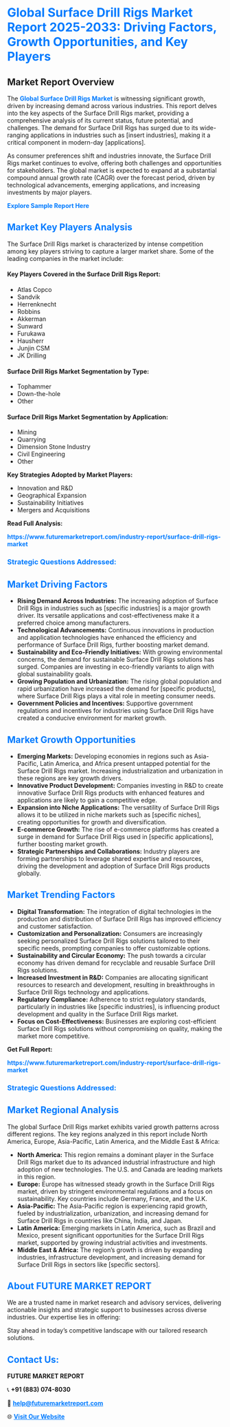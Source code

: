 <h1 style="color: #007BFF;">Global Surface Drill Rigs Market Report 2025-2033: Driving Factors, Growth Opportunities, and Key Players</h1>

<section id="overview">
<h2>Market Report Overview</h2>
<p>The <a href="https://www.futuremarketreport.com/industry-report/surface-drill-rigs-market" style="color: #007BFF; text-decoration: none;"><strong>Global Surface Drill Rigs Market</strong></a> is witnessing significant growth, driven by increasing demand across various industries. This report delves into the key aspects of the Surface Drill Rigs market, providing a comprehensive analysis of its current status, future potential, and challenges. The demand for Surface Drill Rigs has surged due to its wide-ranging applications in industries such as [insert industries], making it a critical component in modern-day [applications].</p>
<p>As consumer preferences shift and industries innovate, the Surface Drill Rigs market continues to evolve, offering both challenges and opportunities for stakeholders. The global market is expected to expand at a substantial compound annual growth rate (CAGR) over the forecast period, driven by technological advancements, emerging applications, and increasing investments by major players.</p>
</section>

<section id="overview">
<p><a href="https://www.futuremarketreport.com/request-sample/reportId=90566" style="color: #007BFF; text-decoration: none;"><strong>Explore Sample Report Here</strong></a></p>
</section>

<section id="key-players">
<h2 style="color: #007BFF;">Market Key Players Analysis</h2>
<p>The Surface Drill Rigs market is characterized by intense competition among key players striving to capture a larger market share. Some of the leading companies in the market include:</p>
<h4>Key Players Covered in the Surface Drill Rigs Report:</h4>
<ul><li>Atlas Copco</li><li>Sandvik</li><li>Herrenknecht</li><li>Robbins</li><li>Akkerman</li><li>Sunward</li><li>Furukawa</li><li>Hausherr</li><li>Junjin CSM</li><li>JK Drilling</li></ul>
<h4>Surface Drill Rigs Market Segmentation by Type:</h4>
<ul><li>Tophammer</li><li>Down-the-hole</li><li>Other</li></ul>

<h4>Surface Drill Rigs Market Segmentation by Application:</h4>
<ul><li>Mining</li><li>Quarrying</li><li>Dimension Stone Industry</li><li>Civil Engineering</li><li>Other</li></ul>
<p><strong>Key Strategies Adopted by Market Players:</strong></p>
<ul>
<li>Innovation and R&D</li>
<li>Geographical Expansion</li>
<li>Sustainability Initiatives</li>
<li>Mergers and Acquisitions</li>
</ul>
</section>

<section>
<p><strong>Read Full Analysis: </strong></p><a href="https://www.futuremarketreport.com/industry-report/surface-drill-rigs-market" style="color: #007BFF; text-decoration: none;"><strong>https://www.futuremarketreport.com/industry-report/surface-drill-rigs-market</strong></a>
<h3 style="color: #007BFF;">Strategic Questions Addressed:</h3>
</section>

<section id="driving-factors">
<h2 style="color: #007BFF;">Market Driving Factors</h2>
<ul>
<li><strong>Rising Demand Across Industries:</strong> The increasing adoption of Surface Drill Rigs in industries such as [specific industries] is a major growth driver. Its versatile applications and cost-effectiveness make it a preferred choice among manufacturers.</li>
<li><strong>Technological Advancements:</strong> Continuous innovations in production and application technologies have enhanced the efficiency and performance of Surface Drill Rigs, further boosting market demand.</li>
<li><strong>Sustainability and Eco-Friendly Initiatives:</strong> With growing environmental concerns, the demand for sustainable Surface Drill Rigs solutions has surged. Companies are investing in eco-friendly variants to align with global sustainability goals.</li>
<li><strong>Growing Population and Urbanization:</strong> The rising global population and rapid urbanization have increased the demand for [specific products], where Surface Drill Rigs plays a vital role in meeting consumer needs.</li>
<li><strong>Government Policies and Incentives:</strong> Supportive government regulations and incentives for industries using Surface Drill Rigs have created a conducive environment for market growth.</li>
</ul>
</section>

<section id="growth-opportunities">
<h2 style="color: #007BFF;">Market Growth Opportunities</h2>
<ul>
<li><strong>Emerging Markets:</strong> Developing economies in regions such as Asia-Pacific, Latin America, and Africa present untapped potential for the Surface Drill Rigs market. Increasing industrialization and urbanization in these regions are key growth drivers.</li>
<li><strong>Innovative Product Development:</strong> Companies investing in R&D to create innovative Surface Drill Rigs products with enhanced features and applications are likely to gain a competitive edge.</li>
<li><strong>Expansion into Niche Applications:</strong> The versatility of Surface Drill Rigs allows it to be utilized in niche markets such as [specific niches], creating opportunities for growth and diversification.</li>
<li><strong>E-commerce Growth:</strong> The rise of e-commerce platforms has created a surge in demand for Surface Drill Rigs used in [specific applications], further boosting market growth.</li>
<li><strong>Strategic Partnerships and Collaborations:</strong> Industry players are forming partnerships to leverage shared expertise and resources, driving the development and adoption of Surface Drill Rigs products globally.</li>
</ul>
</section>

<section id="trending-factors">
<h2 style="color: #007BFF;">Market Trending Factors</h2>
<ul>
<li><strong>Digital Transformation:</strong> The integration of digital technologies in the production and distribution of Surface Drill Rigs has improved efficiency and customer satisfaction.</li>
<li><strong>Customization and Personalization:</strong> Consumers are increasingly seeking personalized Surface Drill Rigs solutions tailored to their specific needs, prompting companies to offer customizable options.</li>
<li><strong>Sustainability and Circular Economy:</strong> The push towards a circular economy has driven demand for recyclable and reusable Surface Drill Rigs solutions.</li>
<li><strong>Increased Investment in R&D:</strong> Companies are allocating significant resources to research and development, resulting in breakthroughs in Surface Drill Rigs technology and applications.</li>
<li><strong>Regulatory Compliance:</strong> Adherence to strict regulatory standards, particularly in industries like [specific industries], is influencing product development and quality in the Surface Drill Rigs market.</li>
<li><strong>Focus on Cost-Effectiveness:</strong> Businesses are exploring cost-efficient Surface Drill Rigs solutions without compromising on quality, making the market more competitive.</li>
</ul>
</section>

<section>
<p><strong>Get Full Report: </strong></p><a href="https://www.futuremarketreport.com/industry-report/surface-drill-rigs-market" style="color: #007BFF; text-decoration: none;"><strong>https://www.futuremarketreport.com/industry-report/surface-drill-rigs-market</strong></a>
<h3 style="color: #007BFF;">Strategic Questions Addressed:</h3>
</section>


<section id="regional-analysis">
<h2 style="color: #007BFF;">Market Regional Analysis</h2>
<p>The global Surface Drill Rigs market exhibits varied growth patterns across different regions. The key regions analyzed in this report include North America, Europe, Asia-Pacific, Latin America, and the Middle East & Africa:</p>
<ul>
<li><strong>North America:</strong> This region remains a dominant player in the Surface Drill Rigs market due to its advanced industrial infrastructure and high adoption of new technologies. The U.S. and Canada are leading markets in this region.</li>
<li><strong>Europe:</strong> Europe has witnessed steady growth in the Surface Drill Rigs market, driven by stringent environmental regulations and a focus on sustainability. Key countries include Germany, France, and the U.K.</li>
<li><strong>Asia-Pacific:</strong> The Asia-Pacific region is experiencing rapid growth, fueled by industrialization, urbanization, and increasing demand for Surface Drill Rigs in countries like China, India, and Japan.</li>
<li><strong>Latin America:</strong> Emerging markets in Latin America, such as Brazil and Mexico, present significant opportunities for the Surface Drill Rigs market, supported by growing industrial activities and investments.</li>
<li><strong>Middle East & Africa:</strong> The region’s growth is driven by expanding industries, infrastructure development, and increasing demand for Surface Drill Rigs in sectors like [specific sectors].</li>
</ul>
</section>

<footer>
<h2 style="color: #007BFF;">About FUTURE MARKET REPORT</h2>
<p>We are a trusted name in market research and advisory services, delivering actionable insights and strategic support to businesses across diverse industries. Our expertise lies in offering:</p>

<p>Stay ahead in today’s competitive landscape with our tailored research solutions.</p>

<h2 style="color: #007BFF;">Contact Us:</h2>
<p><strong>FUTURE MARKET REPORT</strong></p>
<p>📞 <strong>+91 (883) 074-8030</strong></p>
<p>📧 <strong><a href="mailto:help@futuremarketreport.com" style="color: #007BFF;">help@futuremarketreport.com</a></strong></p>
<p>🌐 <strong><a href="https://www.futuremarketreport.com/" style="color: #007BFF;">Visit Our Website</a></strong></p>
</footer>